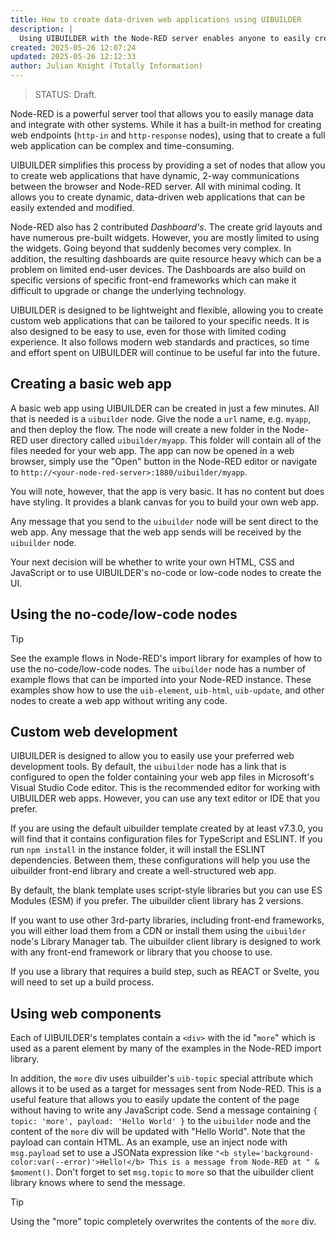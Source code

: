```yaml
---
title: How to create data-driven web applications using UIBUILDER
description: |
  Using UIBUILDER with the Node-RED server enables anyone to easily create data-driven web applications. This guide shows how to use the uibuilder nodes to create a basic web app that can be extended to create more complex applications.
created: 2025-05-26 12:07:24
updated: 2025-05-26 12:12:33
author: Julian Knight (Totally Information)
---
```


> STATUS: Draft.

Node-RED is a powerful server tool that allows you to easily manage data and integrate with other systems. While it has a built-in method for creating web endpoints (`http-in` and `http-response` nodes), using that to create a full web application can be complex and time-consuming.

UIBUILDER simplifies this process by providing a set of nodes that allow you to create web applications that have dynamic, 2-way communications between the browser and Node-RED server. All with minimal coding. It allows you to create dynamic, data-driven web applications that can be easily extended and modified.

Node-RED also has 2 contributed *Dashboard's*. The create grid layouts and have numerous pre-built widgets. However, you are mostly limited to using the widgets. Going beyond that suddenly becomes very complex. In addition, the resulting dashboards are quite resource heavy which can be a problem on limited end-user devices. The Dashboards are also build on specific versions of specific front-end frameworks which can make it difficult to upgrade or change the underlying technology.

UIBUILDER is designed to be lightweight and flexible, allowing you to create custom web applications that can be tailored to your specific needs. It is also designed to be easy to use, even for those with limited coding experience. It also follows modern web standards and practices, so time and effort spent on UIBUILDER will continue to be useful far into the future.

## Creating a basic web app

A basic web app using UIBUILDER can be created in just a few minutes. All that is needed is a `uibuilder` node. Give the node a `url` name, e.g. `myapp`, and then deploy the flow. The node will create a new folder in the Node-RED user directory called `uibuilder/myapp`. This folder will contain all of the files needed for your web app. The app can now be opened in a web browser, simply use the "Open" button in the Node-RED editor or navigate to `http://<your-node-red-server>:1880/uibuilder/myapp`.

You will note, however, that the app is very basic. It has no content but does have styling. It provides a blank canvas for you to build your own web app.

Any message that you send to the `uibuilder` node will be sent direct to the web app. Any message that the web app sends will be received by the `uibuilder` node.

Your next decision will be whether to write your own HTML, CSS and JavaScript or to use UIBUILDER's no-code or low-code nodes to create the UI.

## Using the no-code/low-code nodes

> [!TIP]
> See the example flows in Node-RED's import library for examples of how to use the no-code/low-code nodes. The `uibuilder` node has a number of example flows that can be imported into your Node-RED instance. These examples show how to use the `uib-element`, `uib-html`, `uib-update`, and other nodes to create a web app without writing any code.

## Custom web development

UIBUILDER is designed to allow you to easily use your preferred web development tools. By default, the `uibuilder` node has a link that is configured to open the folder containing your web app files in Microsoft's Visual Studio Code editor. This is the recommended editor for working with UIBUILDER web apps. However, you can use any text editor or IDE that you prefer.

If you are using the default uibuilder template created by at least v7.3.0, you will find that it contains configuration files for TypeScript and ESLINT. If you run `npm install` in the instance folder, it will install the ESLINT dependencies. Between them, these configurations will help you use the uibuilder front-end library and create a well-structured web app.

By default, the blank template uses script-style libraries but you can use ES Modules (ESM) if you prefer. The uibuilder client library has 2 versions.

If you want to use other 3rd-party libraries, including front-end frameworks, you will either load them from a CDN or install them using the `uibuilder` node's Library Manager tab. The uibuilder client library is designed to work with any front-end framework or library that you choose to use.

If you use a library that requires a build step, such as REACT or Svelte, you will need to set up a build process. 

## Using web components

Each of UIBUILDER's templates contain a `<div>` with the id "`more`" which is used as a parent element by many of the examples in the Node-RED import library.

In addition, the `more` div uses uibuilder's `uib-topic` special attribute which allows it to be used as a target for messages sent from Node-RED. This is a useful feature that allows you to easily update the content of the page without having to write any JavaScript code. Send a message containing `{ topic: 'more', payload: 'Hello World' }` to the `uibuilder` node and the content of the `more` div will be updated with "Hello World". Note that the payload can contain HTML. As an example, use an inject node with `msg.payload` set to use a JSONata expression like `"<b style='background-color:var(--error)'>Hello!</b> This is a message from Node-RED at " & $moment()`. Don't forget to set `msg.topic` to `more` so that the uibuilder client library knows where to send the message.

> [!TIP]
> Using the "more" topic completely overwrites the contents of the `more` div.
